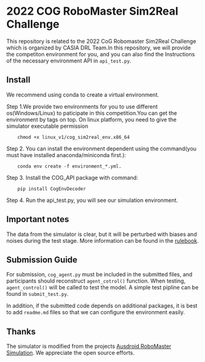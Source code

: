 # 2022 COG RoboMaster Sim2Real Challenge
This repository is related to the 2022 CoG Robomaster Sim2Real Challenge which is organized by CASIA DRL Team.In this repository, we will provide the competiton environment for you, and you can also find the Instructions of the necessary environment API in `api_test.py`.            


## Install

We recommend using conda to create a virtual environment. 

Step 1.We provide two environments for you to use different os(Windows/Linux) to paticipate in this competition.You can get the environment by tags on top.  On linux platform, you need to give the simulator executable permission

        chmod +x linux_v1/cog_sim2real_env.x86_64
        
Step 2. You can install the environment dependent using the command(you must have installed anaconda/miniconda first.):

        conda env create -f environment_*.yml.  

Step 3. Install the COG_API package with command:

        pip install CogEnvDecoder

Step 4. Run the api_test.py, you will see our simulation environment.  

## Important notes

The data from the simulator is clear, but it will be perturbed with biases and noises during the test stage. More information can be found in the [rulebook](https://github.com/DRL-CASIA/COG-sim2real-challenge/blob/main/CoG%20Challenge%20Rules-v1.2.pdf).

## Submission Guide
For submission, `cog_agent.py` must be included in the submitted files, and participants should reconstruct `agent_cotrol()` function. When testing, `agent_control()` will be called to test the model. A simple test pipline can be found in `submit_test.py`. 

In addition, if the submitted code depends on additional packages, it is best to add `readme.md` files so that we can configure the environment easily.

               
## Thanks

The simulator is modified from the projects [Ausdroid RoboMaster Simulation](https://github.com/Webb-Bing/ARMS_RMUA2021_SImulation). 
We appreciate the open source efforts.

